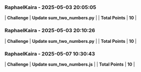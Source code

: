### RaphaelKaira - 2025-05-03 20:05:05
| **Challenge** | **Update sum_two_numbers.py** |
| **Total Points** | **10** |

### RaphaelKaira - 2025-05-03 20:10:26
| **Challenge** | **Update sum_two_numbers.py** |
| **Total Points** | **10** |

### RaphaelKaira - 2025-05-07 10:30:43
| **Challenge** | **Update sum_two_numbers.js** |
| **Total Points** | **10** |

